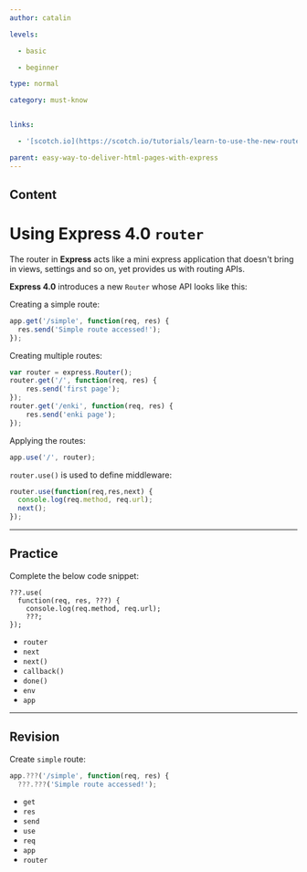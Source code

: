 ```yaml
---
author: catalin

levels:

  - basic

  - beginner

type: normal

category: must-know


links:

  - '[scotch.io](https://scotch.io/tutorials/learn-to-use-the-new-router-in-expressjs-4){website}'

parent: easy-way-to-deliver-html-pages-with-express
---
```

## Content
# Using **Express 4.0** `router`

The router in **Express** acts like a mini express application that doesn't bring in views, settings and so on, yet provides us with routing APIs.


 **Express 4.0** introduces a new `Router` whose API looks like this:

Creating a simple route:

```javascript
app.get('/simple', function(req, res) {
  res.send('Simple route accessed!');
});
```
Creating multiple routes:
```javascript
var router = express.Router();
router.get('/', function(req, res) {
    res.send('first page');  
});
router.get('/enki', function(req, res) {
    res.send('enki page'); 
});

```
Applying the routes:
```javascript
app.use('/', router);
```

`router.use()` is used to define middleware:
```javascript
router.use(function(req,res,next) {
  console.log(req.method, req.url);
  next();
});

```

---
## Practice

Complete the below code snippet:

```
???.use(
  function(req, res, ???) { 
    console.log(req.method, req.url); 
    ???; 
}); 
```

* `router` 
* `next` 
* `next()` 
* `callback()` 
* `done()`  
* `env` 
* `app`

---
## Revision

Create `simple` route:
```javascript
app.???('/simple', function(req, res) {
  ???.???('Simple route accessed!');
```

* `get`
* `res`
* `send`
* `use`
* `req`
* `app`
* `router`

